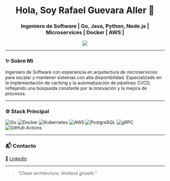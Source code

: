<h1 align="center">Hola, Soy Rafael Guevara Aller 👋</h1>
<h3 align="center">Ingeniero de Software | Go, Java, Python, Node.js | Microservices | Docker | AWS |</h3>

<p align="center">
  
  <a href="https://www.linkedin.com/in/rafael-guevara/" target="_blank">
    <img src="https://img.shields.io/badge/LinkedIn-0077B5?style=for-the-badge&logo=linkedin&logoColor=white" />
  </a>
</p>

---

### ✨ Sobre Mi

Ingeniero de Software con experiencia en arquitectura de microservicios para escalar y mantener sistemas con alta disponibilidad. Especializado en la implementación de caching y la automatización de pipelines CI/CD, reflejando una búsqueda constante por la innovación y la mejora de procesos.


---

### ⚙️ Stack Principal

![Go](https://img.shields.io/badge/Go-00ADD8?style=for-the-badge&logo=go&logoColor=white)
![Docker](https://img.shields.io/badge/Docker-2496ED?style=for-the-badge&logo=docker&logoColor=white)
![Kubernetes](https://img.shields.io/badge/Kubernetes-326CE5?style=for-the-badge&logo=kubernetes&logoColor=white)
![AWS](https://img.shields.io/badge/AWS-FF9900?style=for-the-badge&logo=amazonaws&logoColor=white)
![PostgreSQL](https://img.shields.io/badge/PostgreSQL-336791?style=for-the-badge&logo=postgresql&logoColor=white)
![gRPC](https://img.shields.io/badge/gRPC-3A3A3A?style=for-the-badge&logo=grpc&logoColor=white)
![GitHub Actions](https://img.shields.io/badge/GitHub_Actions-2088FF?style=for-the-badge&logo=github-actions&logoColor=white)


---

### 📬 Contacto

🔗 [LinkedIn](https://www.linkedin.com/in/rafael-guevara/)

---

> *"Clean architecture, limitless growth."*
